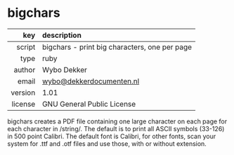 # bigchars
|     key | description
|     ---:|:---
|  script | bigchars - print big characters, one per page
|    type | ruby
|  author | Wybo Dekker
|   email | wybo@dekkerdocumenten.nl
| version | 1.01
| license | GNU General Public License

bigchars creates a PDF file containing one large character on each
page for each character in /string/. The default is to print all ASCII
symbols (33-126) in 500 point Calibri.
The default font is Calibri, for other fonts, scan your system for
.ttf and .otf files and use those, with or without extension.
